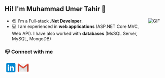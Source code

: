 ### <h2>Hi! I'm Muhammad Umer Tahir 👋</h2>

<p>
  <animated-image data-catalyst="" style="float: right;">
    <a target="_blank" rel="noopener noreferrer" href="https://camo.githubusercontent.com/bbcfde48a6cc6582e3c4d1646ffc632f255a1f2e223d27d1e648ecb86ad516c0/68747470733a2f2f6d656469612e67697068792e636f6d2f6d656469612f6475334a336358797a686a3735494f6776412f736f757263652e676966" data-target="animated-image.originalLink"><img align="right" alt="GIF" height="250px" src="https://camo.githubusercontent.com/bbcfde48a6cc6582e3c4d1646ffc632f255a1f2e223d27d1e648ecb86ad516c0/68747470733a2f2f6d656469612e67697068792e636f6d2f6d656469612f6475334a336358797a686a3735494f6776412f736f757263652e676966" data-canonical-src="https://media.giphy.com/media/du3J3cXyzhj75IOgvA/source.gif" style="max-width: 100%; display: inline-block;" data-target="animated-image.originalImage"></a>
  </animated-image>
</p>

<ul>
  <li>😉 I'm a Full-stack <b>.Net Developer</b>. </li>
  <li>💻 I am experienced in <b>web applications</b> (ASP.NET Core MVC, Web API). I have also worked with <b>databases</b> (MsSQL Server, MySQL, MongoDB) </li>
</ul>

### 📪 Connect with me
<a href="https://www.linkedin.com/in/muhammadumertahir/">
  <img align="left" title="Muhammad Umer Tahir | LinkedIn" width="40px" src="https://raw.githubusercontent.com/umeransari1/umeransari1/main/Icons/linkedin.png" style="max-width: 100%;">
</a>
<a href="mailto:umert3572@gmail.com">
  <img align="left" title="Muhammad Umer Tahir | Gmail" width="40px" src="https://raw.githubusercontent.com/umeransari1/umeransari1/main/Icons/gmail.png" style="max-width: 100%;">
</a>
<!--
**umeransari1/umeransari1** is a ✨ _special_ ✨ repository because its `README.md` (this file) appears on your GitHub profile.

Here are some ideas to get you started:

- 🔭 I’m currently working on ...
- 🌱 I’m currently learning ...
- 👯 I’m looking to collaborate on ...
- 🤔 I’m looking for help with ...
- 💬 Ask me about ...
- 📫 How to reach me: ...
- 😄 Pronouns: ...
- ⚡ Fun fact: ...
-->
